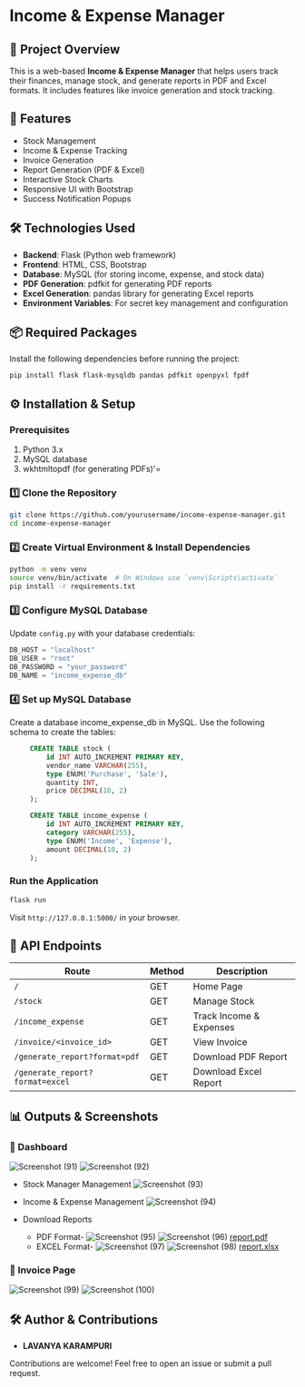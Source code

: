 # Income & Expense Manager

## 📌 Project Overview

This is a web-based **Income & Expense Manager** that helps users track their finances, manage stock, and generate reports in PDF and Excel formats. It includes features like invoice generation and stock tracking.

## 🚀 Features

- Stock Management
- Income & Expense Tracking
- Invoice Generation
- Report Generation (PDF & Excel)
- Interactive Stock Charts
- Responsive UI with Bootstrap
- Success Notification Popups

## 🛠️ Technologies Used

- **Backend**: Flask (Python web framework)
- **Frontend**: HTML, CSS, Bootstrap
- **Database**: MySQL (for storing income, expense, and stock data)
- **PDF Generation**: pdfkit for generating PDF reports
- **Excel Generation**: pandas library for generating Excel reports
- **Environment Variables**: For secret key management and configuration

## 📦 Required Packages
Install the following dependencies before running the project:
```sh
pip install flask flask-mysqldb pandas pdfkit openpyxl fpdf
```


## ⚙️ Installation & Setup

### Prerequisites

1. Python 3.x
2. MySQL database
3. wkhtmltopdf (for generating PDFs)'=


### 1️⃣ Clone the Repository

```sh
git clone https://github.com/yourusername/income-expense-manager.git
cd income-expense-manager
```

### 2️⃣ Create Virtual Environment & Install Dependencies

```sh
python -m venv venv
source venv/bin/activate  # On Windows use `venv\Scripts\activate`
pip install -r requirements.txt
```

### 3️⃣ Configure MySQL Database

Update `config.py` with your database credentials:

```python
DB_HOST = "localhost"
DB_USER = "root"
DB_PASSWORD = "your_password"
DB_NAME = "income_expense_db"
```

### 4️⃣ Set up MySQL Database
Create a database income_expense_db in MySQL.
Use the following schema to create the tables:

```sql
     CREATE TABLE stock (
         id INT AUTO_INCREMENT PRIMARY KEY,
         vendor_name VARCHAR(255),
         type ENUM('Purchase', 'Sale'),
         quantity INT,
         price DECIMAL(10, 2)
     );
```

```sql
     CREATE TABLE income_expense (
         id INT AUTO_INCREMENT PRIMARY KEY,
         category VARCHAR(255),
         type ENUM('Income', 'Expense'),
         amount DECIMAL(10, 2)
     );
```

### Run the Application

```sh
flask run
```

Visit `http://127.0.0.1:5000/` in your browser.

## 📄 API Endpoints

| Route                           | Method | Description             |
| ------------------------------- | ------ | ----------------------- |
| `/`                             | GET    | Home Page               |
| `/stock`                        | GET    | Manage Stock            |
| `/income_expense`               | GET    | Track Income & Expenses |
| `/invoice/<invoice_id>`         | GET    | View Invoice            |
| `/generate_report?format=pdf`   | GET    | Download PDF Report     |
| `/generate_report?format=excel` | GET    | Download Excel Report   |

## 📊 Outputs & Screenshots

### 🔹 Dashboard
![Screenshot (91)](https://github.com/user-attachments/assets/09bb0bf9-6ae6-4cc4-88ee-d62c776639d9)
![Screenshot (92)](https://github.com/user-attachments/assets/aba135cd-fa0f-4e54-846f-ae1c094fc82b)

- Stock Manager Management
![Screenshot (93)](https://github.com/user-attachments/assets/95d9f866-bbc9-4110-ba77-8b82e1f7a98f)

- Income & Expense Management
![Screenshot (94)](https://github.com/user-attachments/assets/3e4b7200-497a-44f2-9c99-e9bdd29f77a5)

- Download Reports
  * PDF Format-
      ![Screenshot (95)](https://github.com/user-attachments/assets/59593476-3fe4-43ec-8a34-8b206e72cf16)
      ![Screenshot (96)](https://github.com/user-attachments/assets/f7f13a01-2d3d-4b6a-87e5-75adac6f8803)
      [report.pdf](https://github.com/user-attachments/files/19541170/report.pdf)
  * EXCEL Format-
      ![Screenshot (97)](https://github.com/user-attachments/assets/0a026ad8-aa7e-4f5c-a8ee-89c16ecc4b35)
      ![Screenshot (98)](https://github.com/user-attachments/assets/91dc74af-6495-4bd6-82fc-c731d6e541b9)
      [report.xlsx](https://github.com/user-attachments/files/19541175/report.xlsx)

### 🔹 Invoice Page
![Screenshot (99)](https://github.com/user-attachments/assets/363827c4-f4f5-4988-8cf8-617d9cdc0f4d)
![Screenshot (100)](https://github.com/user-attachments/assets/4293b932-9c17-4c02-93d4-9bf6ff868295)


## 🛠️ Author & Contributions

- **LAVANYA KARAMPURI**

Contributions are welcome! Feel free to open an issue or submit a pull request.
